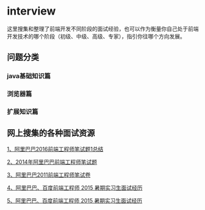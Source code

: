 # interview
这里搜集和整理了前端开发不同阶段的面试经验，也可以作为衡量你自己处于前端开发技术的哪个阶段（初级、中级、高级、专家），指引你往哪个方向发展。

## 问题分类
### java基础知识篇

### 浏览器篇

### 扩展知识篇


## 网上搜集的各种面试资源
<a href="http://blog.csdn.net/qq_27905183/article/details/76358451" target="_blank">1、阿里巴巴2016前端工程师笔试题1总结</a>

<a href="http://blog.csdn.net/shuaiilong/article/details/22822647" target="_blank">2、2014年阿里巴巴前端工程师笔试题</a>

<a href="http://blog.csdn.net/LiyangBai/article/details/76933906" target="_blank">3、阿里巴巴2011前端工程师笔试卷</a>

<a href="http://blog.csdn.net/wustzbq0713/article/details/46005431" target="_blank">4、阿里巴巴、百度前端工程师 2015 暑期实习生面试经历</a>

<a href="http://blog.csdn.net/wustzbq0713/article/details/46005431" target="_blank">5、阿里巴巴、百度前端工程师 2015 暑期实习生面试经历</a>
